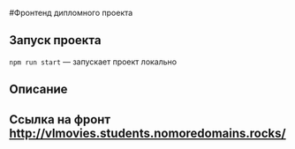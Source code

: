 #Фронтенд дипломного проекта

## Запуск проекта

`npm run start` — запускает проект локально

## Описание
## Ссылка на фронт http://vlmovies.students.nomoredomains.rocks/

